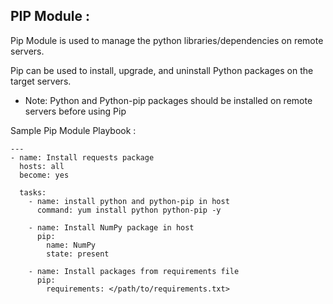 ## PIP Module :

Pip Module is used to manage the python libraries/dependencies on remote servers.

Pip can be used to install, upgrade, and uninstall Python packages on the target servers.

* Note: Python and Python-pip packages should be installed on remote servers before using Pip

Sample Pip Module Playbook :
```
---
- name: Install requests package
  hosts: all
  become: yes

  tasks:
    - name: install python and python-pip in host 
      command: yum install python python-pip -y 

    - name: Install NumPy package in host 
      pip:
        name: NumPy
        state: present

    - name: Install packages from requirements file 
      pip:
        requirements: </path/to/requirements.txt> 

```
